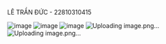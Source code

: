 LÊ TRẦN ĐỨC - 22810310415 

![image](https://github.com/user-attachments/assets/953ea434-84f9-44b2-8f58-76fb69de51c4)
![image](https://github.com/user-attachments/assets/694c0ebd-0eae-4c64-a97b-ec005bd6f322)
![image](https://github.com/user-attachments/assets/e721b115-d423-4619-b66c-61a749067c59)
![Uploading image.png…]()
![Uploading image.png…]()
